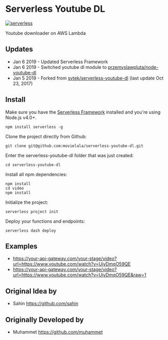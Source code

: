 # Serverless Youtube DL

[![serverless](http://public.serverless.com/badges/v3.svg)](http://www.serverless.com)

Youtube downloader on AWS Lambda

## Updates

* Jan 6 2019 - Updated Serverless Framework
* Jan 6 2019 - Switched youtube dl module to [przemyslawpluta/node-youtube-dl](https://github.com/przemyslawpluta/node-youtube-dl)
* Jan 5 2019 - Forked from [svtek/serverless-youtube-dl](https://github.com/svtek/serverless-youtube-dl) (last update Oct 23, 2017)

## Install

Make sure you have the [Serverless Framework](http://www.serverless.com) installed and you're using Node.js v4.0+.
```
npm install serverless -g
```

Clone the project directly from Github:

```
git clone git@github.com:movielala/serverless-youtube-dl.git
```

Enter the serverless-youtube-dl folder that was just created:
```
cd serverless-youtube-dl
```

Install all npm dependencies:
```
npm install
cd video
npm install
```

Initialize the project:
```
serverless project init
```

Deploy your functions and endpoints:
```
serverless dash deploy
```

## Examples

* https://your-api-gateway.com/your-stage/video?url=https://www.youtube.com/watch?v=UiyDmqO59QE
* https://your-api-gateway.com/your-stage/video?url=https://www.youtube.com/watch?v=UiyDmqO59QE&raw=1


## Original Idea by
* Sahin https://github.com/sahin

## Originally Developed by
* Muhammet https://github.com/muhammet
